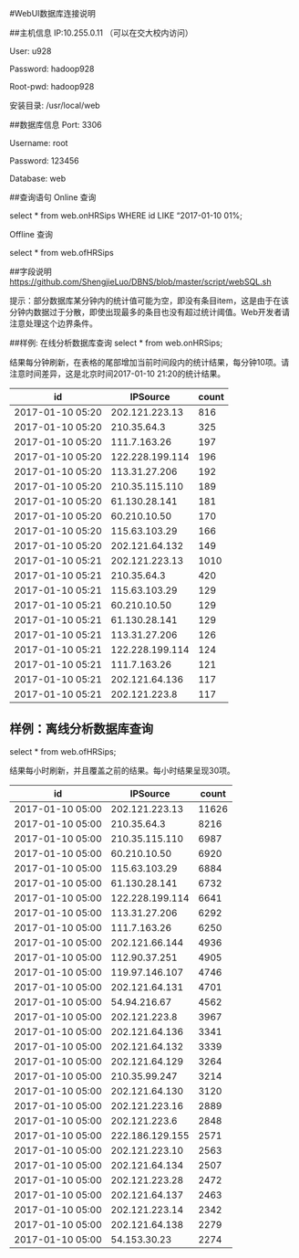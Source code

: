 #WebUI数据库连接说明

##主机信息
IP:10.255.0.11 （可以在交大校内访问）

User: u928

Password: hadoop928

Root-pwd: hadoop928

安装目录: /usr/local/web

##数据库信息
Port: 3306

Username: root

Password: 123456

Database: web

##查询语句
Online 查询

select * from web.onHRSips WHERE id LIKE “2017-01-10 01%;

Offline 查询

select * from web.ofHRSips

##字段说明
https://github.com/ShengjieLuo/DBNS/blob/master/script/webSQL.sh

提示：部分数据库某分钟内的统计值可能为空，即没有条目item，这是由于在该分钟内数据过于分散，即使出现最多的条目也没有超过统计阈值。Web开发者请注意处理这个边界条件。

##样例: 在线分析数据库查询
select * from web.onHRSips;

结果每分钟刷新，在表格的尾部增加当前时间段内的统计结果，每分钟10项。请注意时间差异，这是北京时间2017-01-10 21:20的统计结果。

| id               | IPSource        | count |
|------------------|-----------------|-------|
| 2017-01-10 05:20 | 202.121.223.13  |   816 |
| 2017-01-10 05:20 | 210.35.64.3     |   325 |
| 2017-01-10 05:20 | 111.7.163.26    |   197 |
| 2017-01-10 05:20 | 122.228.199.114 |   196 |
| 2017-01-10 05:20 | 113.31.27.206   |   192 |
| 2017-01-10 05:20 | 210.35.115.110  |   189 |
| 2017-01-10 05:20 | 61.130.28.141   |   181 |
| 2017-01-10 05:20 | 60.210.10.50    |   170 |
| 2017-01-10 05:20 | 115.63.103.29   |   166 |
| 2017-01-10 05:20 | 202.121.64.132  |   149 |
| 2017-01-10 05:21 | 202.121.223.13  |  1010 |
| 2017-01-10 05:21 | 210.35.64.3     |   420 |
| 2017-01-10 05:21 | 115.63.103.29   |   129 |
| 2017-01-10 05:21 | 60.210.10.50    |   129 |
| 2017-01-10 05:21 | 61.130.28.141   |   129 |
| 2017-01-10 05:21 | 113.31.27.206   |   126 |
| 2017-01-10 05:21 | 122.228.199.114 |   124 |
| 2017-01-10 05:21 | 111.7.163.26    |   121 |
| 2017-01-10 05:21 | 202.121.64.136  |   117 |
| 2017-01-10 05:21 | 202.121.223.8   |   117 |

## 样例：离线分析数据库查询
select * from web.ofHRSips;

结果每小时刷新，并且覆盖之前的结果。每小时结果呈现30项。

| id               | IPSource        | count |
|------------------|-----------------|-------|
| 2017-01-10 05:00 | 202.121.223.13  | 11626 |
| 2017-01-10 05:00 | 210.35.64.3     |  8216 |
| 2017-01-10 05:00 | 210.35.115.110  |  6987 |
| 2017-01-10 05:00 | 60.210.10.50    |  6920 |
| 2017-01-10 05:00 | 115.63.103.29   |  6884 |
| 2017-01-10 05:00 | 61.130.28.141   |  6732 |
| 2017-01-10 05:00 | 122.228.199.114 |  6641 |
| 2017-01-10 05:00 | 113.31.27.206   |  6292 |
| 2017-01-10 05:00 | 111.7.163.26    |  6250 |
| 2017-01-10 05:00 | 202.121.66.144  |  4936 |
| 2017-01-10 05:00 | 112.90.37.251   |  4905 |
| 2017-01-10 05:00 | 119.97.146.107  |  4746 |
| 2017-01-10 05:00 | 202.121.64.131  |  4701 |
| 2017-01-10 05:00 | 54.94.216.67    |  4562 |
| 2017-01-10 05:00 | 202.121.223.8   |  3967 |
| 2017-01-10 05:00 | 202.121.64.136  |  3341 |
| 2017-01-10 05:00 | 202.121.64.132  |  3339 |
| 2017-01-10 05:00 | 202.121.64.129  |  3264 |
| 2017-01-10 05:00 | 210.35.99.247   |  3214 |
| 2017-01-10 05:00 | 202.121.64.130  |  3120 |
| 2017-01-10 05:00 | 202.121.223.16  |  2889 |
| 2017-01-10 05:00 | 202.121.223.6   |  2848 |
| 2017-01-10 05:00 | 222.186.129.155 |  2571 |
| 2017-01-10 05:00 | 202.121.223.10  |  2563 |
| 2017-01-10 05:00 | 202.121.64.134  |  2507 |
| 2017-01-10 05:00 | 202.121.223.28  |  2472 |
| 2017-01-10 05:00 | 202.121.64.137  |  2463 |
| 2017-01-10 05:00 | 202.121.223.14  |  2342 |
| 2017-01-10 05:00 | 202.121.64.138  |  2279 |
| 2017-01-10 05:00 | 54.153.30.23    |  2274 |





